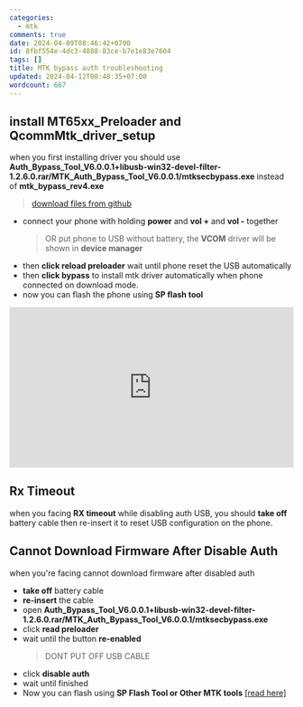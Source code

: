 ```yaml
---
categories:
  - mtk
comments: true
date: 2024-04-09T08:46:42+0700
id: 8fbf554e-4dc3-4888-83ce-b7e1e83e7604
tags: []
title: MTK bypass auth troubleshooting
updated: 2024-04-12T00:48:35+07:00
wordcount: 667
---
```


## install MT65xx_Preloader and QcommMtk_driver_setup

when you first installing driver you should use **Auth_Bypass_Tool_V6.0.0.1+libusb-win32-devel-filter-1.2.6.0.rar/MTK_Auth_Bypass_Tool_V6.0.0.1/mtksecbypass.exe** instead of **mtk_bypass_rev4.exe**

> [download files from github](https://github.com/dimaslanjaka/android-engineer/tree/master)

- connect your phone with holding **power** and **vol +** and **vol -** together
  > OR put phone to USB without battery, the **VCOM** driver will be shown in **device manager**
- then **click reload preloader** wait until phone reset the USB automatically
- then **click bypass** to install mtk driver automatically when phone connected on download mode.
- now you can flash the phone using **SP flash tool**

<!-- [video tutorial](https://www.youtube.com/watch?v=qRue5C1Drmw) -->

<style>.embed-container { position: relative; padding-bottom: 56.25%; height: 0; overflow: hidden; max-width: 100%; } .embed-container iframe, .embed-container object, .embed-container embed { position: absolute; top: 0; left: 0; width: 100%; height: 100%; }</style><div class='embed-container'><iframe src='https://www.youtube.com/embed/qRue5C1Drmw' frameborder='0' allowfullscreen></iframe></div>

## Rx Timeout

when you facing **RX timeout** while disabling auth USB, you should **take off** battery cable then re-insert it to reset USB configuration on the phone.

## Cannot Download Firmware After Disable Auth

when you're facing cannot download firmware after disabled auth

- **take off** battery cable
- **re-insert** the cable
- open **Auth_Bypass_Tool_V6.0.0.1+libusb-win32-devel-filter-1.2.6.0.rar/MTK_Auth_Bypass_Tool_V6.0.0.1/mtksecbypass.exe**
- click **read preloader**
- wait until the button **re-enabled**
  > DONT PUT OFF USB CABLE
- click **disable auth**
- wait until finished
- Now you can flash using **SP Flash Tool or Other MTK tools** [[read here]](./SP-Flash-Tools.md)